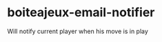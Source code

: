 boiteajeux-email-notifier
=========================

Will notify current player when his move is in play